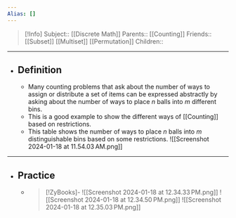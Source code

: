 ```yaml
---
Alias: []
---
```

> [!Info]
> Subject:: [[Discrete Math]]
> Parents:: [[Counting]]
> Friends:: [[Subset]] [[Multiset]] [[Permutation]]
> Children:: 
---
- ## Definition
	- Many counting problems that ask about the number of ways to assign or distribute a set of items can be expressed abstractly by asking about the number of ways to place $n$ balls into $m$ different bins.
	- This is a good example to show the different ways of [[Counting]] based on restrictions.
	- This table shows the number of ways to place $n$ balls into $m$ distinguishable bins based on some restrictions.
	  ![[Screenshot 2024-01-18 at 11.54.03 AM.png]]
---
- ## Practice
	- > [!ZyBooks]-
	  > ![[Screenshot 2024-01-18 at 12.34.33 PM.png]]
	  > ![[Screenshot 2024-01-18 at 12.34.50 PM.png]]
	  > ![[Screenshot 2024-01-18 at 12.35.03 PM.png]]